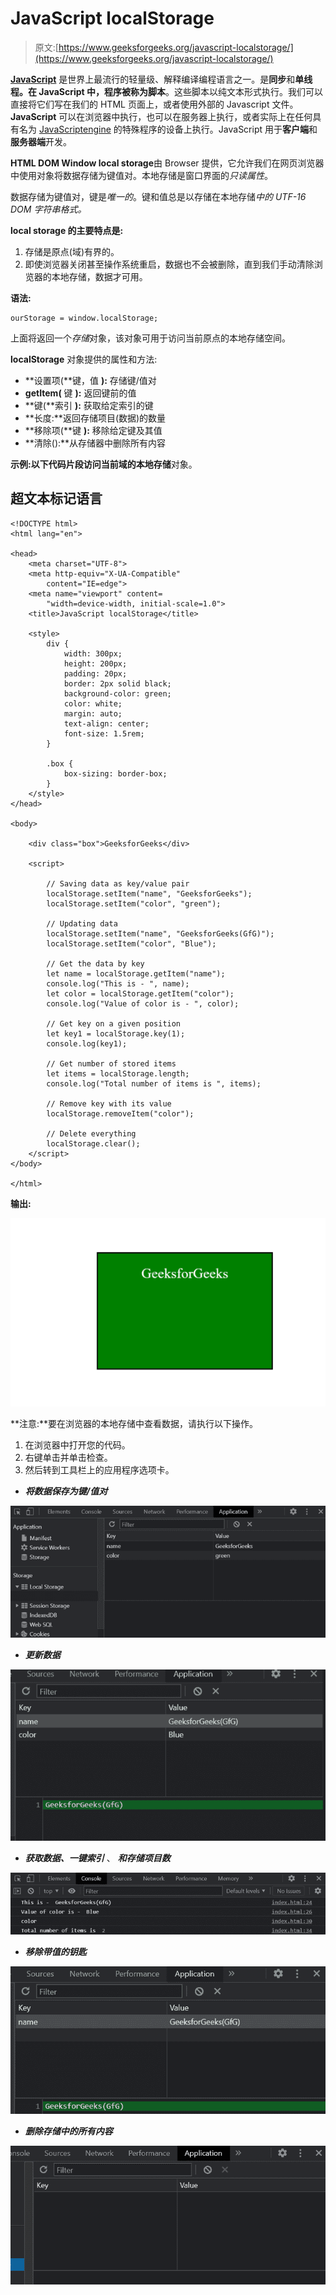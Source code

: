 # JavaScript localStorage

> 原文:[https://www.geeksforgeeks.org/javascript-localstorage/](https://www.geeksforgeeks.org/javascript-localstorage/)

[**JavaScript**](https://www.geeksforgeeks.org/javascript-tutorial/) 是世界上最流行的轻量级、解释编译编程语言之一。是**同步**和**单线程。**在 **JavaScript** 中，程序被称为**脚本**。这些脚本以纯文本形式执行。我们可以直接将它们写在我们的 HTML 页面上，或者使用外部的 Javascript 文件。 **JavaScript** 可以在浏览器中执行，也可以在服务器上执行，或者实际上在任何具有名为 [JavaScriptengine](https://www.geeksforgeeks.org/introduction-to-javascript-engines/) 的特殊程序的设备上执行。JavaScript 用于**客户端**和**服务器端**开发。

**HTML DOM Window local storage**由 Browser 提供，它允许我们在网页浏览器中使用对象将数据存储为键值对。本地存储是窗口界面的*只读属性*。

数据存储为键值对，键是*唯一的*。键和值总是以存储在本地存储*中的 UTF-16 DOM 字符串格式。*

**local storage 的主要特点是:**

1.  存储是原点(域)有界的。
2.  即使浏览器关闭甚至操作系统重启，数据也不会被删除，直到我们手动清除浏览器的本地存储，数据才可用。

**语法:**

```
ourStorage = window.localStorage;
```

上面将返回一个*存储*对象，该对象可用于访问当前原点的本地存储空间。

**localStorage** 对象提供的属性和方法:

*   **设置项(**键，值 **):** 存储键/值对
*   **getItem(** 键 **):** 返回键前的值
*   **键(**索引 **):** 获取给定索引的键
*   **长度:**返回存储项目(数据)的数量
*   **移除项(**键 **):** 移除给定键及其值
*   **清除():**从存储器中删除所有内容

**示例:**以下代码片段访问当前域的**本地存储**对象。

## 超文本标记语言

```
<!DOCTYPE html>
<html lang="en">

<head>
    <meta charset="UTF-8">
    <meta http-equiv="X-UA-Compatible" 
        content="IE=edge">
    <meta name="viewport" content=
        "width=device-width, initial-scale=1.0">
    <title>JavaScript localStorage</title>

    <style>
        div {
            width: 300px;
            height: 200px;
            padding: 20px;
            border: 2px solid black;
            background-color: green;
            color: white;
            margin: auto;
            text-align: center;
            font-size: 1.5rem;
        }

        .box {
            box-sizing: border-box;
        }
    </style>
</head>

<body>

    <div class="box">GeeksforGeeks</div>

    <script>

        // Saving data as key/value pair
        localStorage.setItem("name", "GeeksforGeeks");
        localStorage.setItem("color", "green");

        // Updating data
        localStorage.setItem("name", "GeeksforGeeks(GfG)");
        localStorage.setItem("color", "Blue");

        // Get the data by key
        let name = localStorage.getItem("name");
        console.log("This is - ", name);
        let color = localStorage.getItem("color");
        console.log("Value of color is - ", color);

        // Get key on a given position
        let key1 = localStorage.key(1);
        console.log(key1);

        // Get number of stored items
        let items = localStorage.length;
        console.log("Total number of items is ", items);

        // Remove key with its value
        localStorage.removeItem("color");

        // Delete everything
        localStorage.clear();
    </script>
</body>

</html>
```

**输出:**

![](img/1c6ffd4a6ec0d6cea9a5fdddfb2e05e1.png)

**注意:**要在浏览器的本地存储中查看数据，请执行以下操作。

1.  在浏览器中打开您的代码。
2.  右键单击并单击检查。
3.  然后转到工具栏上的应用程序选项卡。

*   ***将数据保存为键/值对***

![](img/fc31ab1ba04008d3c27157b8b89f89c1.png)

*   ***更新数据***

![](img/1b555145b9568d03468de4211b2455ce.png)

*   ***获取数据、一键索引*** 、 ***和存储项目数***

![](img/1be0c61959aa68cee8aee5c8f1de97f9.png)

*   ***移除带值的钥匙***

![](img/5765fb3ede77f3f39a1ae11f9cf408be.png)

*   ***删除存储中的所有内容***

![](img/9f5c65519ec1b0b572d754df35355346.png)
